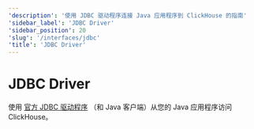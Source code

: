 ```yaml
---
'description': '使用 JDBC 驱动程序连接 Java 应用程序到 ClickHouse 的指南'
'sidebar_label': 'JDBC Driver'
'sidebar_position': 20
'slug': '/interfaces/jdbc'
'title': 'JDBC Driver'
---
```





# JDBC Driver

使用 [官方 JDBC 驱动程序](/docs/integrations/language-clients/java/jdbc) （和 Java 客户端）从您的 Java 应用程序访问 ClickHouse。
